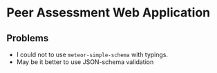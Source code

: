 # Peer Assessment Web Application

## Problems

* I could not to use `meteor-simple-schema` with typings.
* May be it better to use JSON-schema validation
